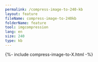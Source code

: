 ```yaml
---
permalink: /compress-image-to-240-kb
layout: feature
fileName: compress-image-to-240kb
folderName: feature
tool: imgcompression
lang: en
size: 240
type: kb
---
```


{%- include compress-image-to-X.html -%}
